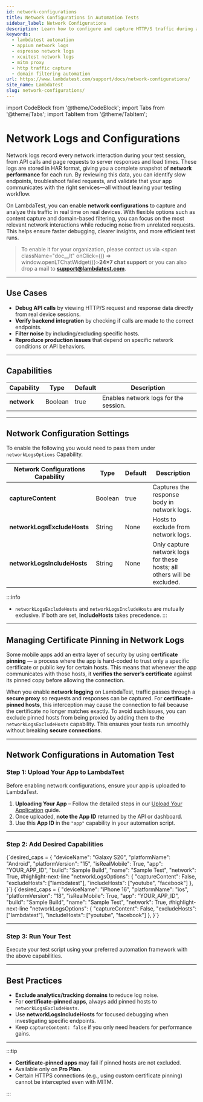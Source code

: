 ```yaml
---
id: network-configurations
title: Network Configurations in Automation Tests
sidebar_label: Network Configurations
description: Learn how to configure and capture HTTP/S traffic during automation testing on LambdaTest Real Devices.
keywords:
  - lambdatest automation
  - appium network logs
  - espresso network logs
  - xcuitest network logs
  - mitm proxy
  - http traffic capture
  - domain filtering automation
url: https://www.lambdatest.com/support/docs/network-configurations/
site_name: LambdaTest
slug: network-configurations/
---
```


import CodeBlock from '@theme/CodeBlock';
import Tabs from '@theme/Tabs';
import TabItem from '@theme/TabItem';

# Network Logs and Configurations

Network logs record every network interaction during your test session, from API calls and page requests to server responses and load times. These logs are stored in HAR format, giving you a complete snapshot of **network performance** for each run. By reviewing this data, you can identify slow endpoints, troubleshoot failed requests, and validate that your app communicates with the right services—all without leaving your testing workflow.

On LambdaTest, you can enable **network configurations** to capture and analyze this traffic in real time on real devices. With flexible options such as content capture and domain-based filtering, you can focus on the most relevant network interactions while reducing noise from unrelated requests. This helps ensure faster debugging, clearer insights, and more efficient test runs.

> To enable it for your organization, please contact us via <span className="doc__lt" onClick={() => window.openLTChatWidget()}>**24×7 chat support**</span> or you can also drop a mail to **support@lambdatest.com**.<br />

---

## Use Cases


- **Debug API calls** by viewing HTTP/S request and response data directly from real device sessions.
- **Verify backend integration** by checking if calls are made to the correct endpoints.
- **Filter noise** by including/excluding specific hosts.
- **Reproduce production issues** that depend on specific network conditions or API behaviors.



---

## Capabilities

| Capability                  | Type                   | Default | Description                                                  |
|-----------------------------|------------------------|---------|--------------------------------------------------------------|
| **network**                 | Boolean                | true   | Enables network logs for the session.                        |

---

## Network Configuration Settings
To enable the following you would need to pass them under `networkLogsOptions` Capability.

| Network Configurations Capability | Type                   | Default | Description                                                  |
|-----------------------------|------------------------|---------|--------------------------------------------------------------|
| **captureContent**          | Boolean                | true    | Captures the response body in network logs.                  |
| **networkLogsExcludeHosts** | String                 | None    | Hosts to exclude from network logs.                          |
| **networkLogsIncludeHosts** | String                 | None    | Only capture network logs for these hosts; all others will be excluded. |


:::info
- `networkLogsExcludeHosts` and `networkLogsIncludeHosts` are mutually exclusive. If both are set, **IncludeHosts** takes precedence.
:::

---
## Managing Certificate Pinning in Network Logs

Some mobile apps add an extra layer of security by using **certificate pinning** — a process where the app is hard-coded to trust only a specific certificate or public key for certain hosts. This means that whenever the app communicates with those hosts, it **verifies the server’s certificate** against its pinned copy before allowing the connection.

When you enable **network logging** on LambdaTest, traffic passes through a **secure proxy** so requests and responses can be captured. For **certificate-pinned hosts**, this interception may cause the connection to fail because the certificate no longer matches exactly. To avoid such issues, you can exclude pinned hosts from being proxied by adding them to the `networkLogsExcludeHosts` capability. This ensures your tests run smoothly without breaking **secure connections**.

---
## Network Configurations in Automation Test

### Step 1: Upload Your App to LambdaTest

Before enabling network configurations, ensure your app is uploaded to LambdaTest.

1. **Uploading Your App** – Follow the detailed steps in our [Upload Your Application](https://www.lambdatest.com/support/docs/upload-your-application/) guide.
2. Once uploaded, **note the App ID** returned by the API or dashboard.
3. Use this **App ID** in the `"app"` capability in your automation script.

---

### Step 2: Add Desired Capabilities

<Tabs>
  <TabItem value="android" label="Android" default>
    <CodeBlock className="language-java">
{`desired_caps = {
    "deviceName": "Galaxy S20",
    "platformName": "Android",
    "platformVersion": "15",
    "isRealMobile": True,
    "app": "YOUR_APP_ID",
    "build": "Sample Build",
    "name": "Sample Test",
    "network": True,
    #highlight-next-line
    "networkLogsOptions": {
        "captureContent": False,
        "excludeHosts": ["lambdatest"],
        "includeHosts": ["youtube", "facebook"]
    },
}`}
    </CodeBlock>
  </TabItem>

  <TabItem value="ios" label="iOS">
    <CodeBlock className="language-java">
{`desired_caps = {
    "deviceName": "iPhone 16",
    "platformName": "ios",
    "platformVersion": "18",
    "isRealMobile": True,
    "app": "YOUR_APP_ID",
    "build": "Sample Build",
    "name": "Sample Test",
    "network": True,
    #highlight-next-line
    "networkLogsOptions": {
        "captureContent": False,
        "excludeHosts": ["lambdatest"],
        "includeHosts": ["youtube", "facebook"]
    },
}`}
    </CodeBlock>
  </TabItem>
</Tabs>



---

### Step 3: Run Your Test
Execute your test script using your preferred automation framework with the above capabilities.

---

## Best Practices

- **Exclude analytics/tracking domains** to reduce log noise.
- For **certificate-pinned apps**, always add pinned hosts to `networkLogsExcludeHosts`.
- Use **networkLogsIncludeHosts** for focused debugging when investigating specific endpoints.
- Keep `captureContent: false` if you only need headers for performance gains.

---

:::tip
- **Certificate-pinned apps** may fail if pinned hosts are not excluded.
- Available only on **Pro Plan**.
- Certain HTTPS connections (e.g., using custom certificate pinning) cannot be intercepted even with MITM.

:::

